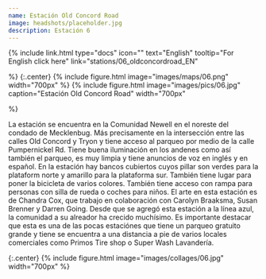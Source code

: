 ```yaml
---
name: Estación Old Concord Road
image: headshots/placeholder.jpg
description: Estación 6
---
```


{%
  include link.html
  type="docs"
  icon=""
  text="English"
  tooltip="For English click here"
  link="stations/06_oldconcordroad_EN"

%}
{:.center}
{%
  include figure.html
  image="images/maps/06.png"
  width="700px"
%}
{%
  include figure.html
  image="images/pics/06.jpg"
  caption="Estación Old Concord Road"
  width="700px"

%}

La estación se encuentra en la Comunidad Newell en el noreste del condado de Mecklenbug. Más precisamente en la intersección entre las calles Old Concord y Tryon y tiene acceso al parqueo  por medio de la calle Pumpernickel Rd. Tiene buena iluminación en los andenes como así también el parqueo, es muy limpia y tiene anuncios de voz en inglés y en español. En la estación hay bancos cubiertos cuyos pillar son verdes para la plataform norte y amarillo para la plataforma sur. También tiene lugar para poner la bicicleta de varios colores. También tiene acceso con rampa para personas con silla de rueda o coches para niños. El arte en esta estación es de Chandra Cox, que trabajo en colaboración con Carolyn Braaksma, Susan Brenner y Darren Going.  Desde que se agregó esta estación a la línea azul, la comunidad a su alreador ha crecido muchísimo. Es importante destacar que esta es una de las pocas estaciónes que tiene un parqueo gratuito grande y tiene se encuentra a una distancia a pie de varios locales comerciales como Primos Tire shop o Super Wash Lavandería. 

{:.center}
{%
include figure.html
image="images/collages/06.jpg"
width="700px"
%}
